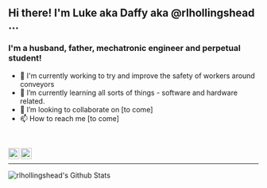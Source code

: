 ## Hi there! I'm Luke aka Daffy aka @rlhollingshead ...

### I'm a husband, father, mechatronic engineer and perpetual student!
- 👋 I'm currently working to try and improve the safety of workers around conveyors
- 🌱 I’m currently learning all sorts of things - software and hardware related.
- 💞️ I’m looking to collaborate on [to come]
- 📫 How to reach me [to come]

<br />

[<img align="left" alt="rlhollingshead | LinkedIn" width="22px" src="https://cdn.jsdelivr.net/npm/simple-icons@v3/icons/linkedin.svg" />][linkedin]
[<img align="left" alt="rlhollingshead | Twitter" width="22px" src="https://cdn.jsdelivr.net/npm/simple-icons@v3/icons/twitter.svg" />][twitter]

<br />

---
<img align="left" alt="rlhollingshead's Github Stats" src="https://github-readme-stats.vercel.app/api?username=rlhollingshead&show_icons=true&hide_border=true&theme=highcontrast" />


[twitter]: https://twitter.com/rlhollingshead
[linkedin]: https://linkedin.com/in/rlhollingshead

<!---
rlhollingshead/rlhollingshead is a ✨ special ✨ repository because its `README.md` (this file) appears on your GitHub profile.
You can click the Preview link to take a look at your changes.
--->
